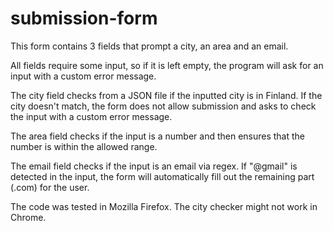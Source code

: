 # submission-form
This form contains 3 fields that prompt a city, an area and an email.

All fields require some input, so if it is left empty, the program will ask for an input with a custom error message.

The city field checks from a JSON file if the inputted city is in Finland. If the city doesn't match, the form does not allow submission and asks 
to check the input with a custom error message.

The area field checks if the input is a number and then ensures that the number is within the allowed range.

The email field checks if the input is an email via regex. If "@gmail" is detected in the input, the form will automatically fill out the remaining 
part (.com) for the user.

The code was tested in Mozilla Firefox. The city checker might not work in Chrome.
